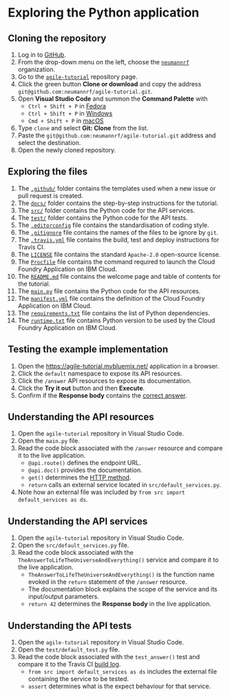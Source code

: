 # Exploring the Python application

## Cloning the repository

1. Log in to [GitHub](https://github.com/).
1. From the drop-down menu on the left, choose the [`neumannrf`](https://github.com/neumannrf) organization.
1. Go to the [`agile-tutorial`](https://github.com/neumannrf/agile-tutorial) repository page.
1. Click the green button **Clone or download** and copy the address `git@github.com:neumannrf/agile-tutorial.git`.
1. Open **Visual Studio Code** and summon the **Command Palette** with
    * `Ctrl + Shift + P` in [Fedora](https://code.visualstudio.com/shortcuts/keyboard-shortcuts-linux.pdf)
    * `Ctrl + Shift + P` in [Windows](https://code.visualstudio.com/shortcuts/keyboard-shortcuts-windows.pdf)
    * `Cmd + Shift + P` in [macOS](https://code.visualstudio.com/shortcuts/keyboard-shortcuts-macos.pdf)
1. Type `clone` and select **Git: Clone** from the list.
1. Paste the `git@github.com:neumannrf/agile-tutorial.git` address and select the destination.
1. Open the newly cloned repository.

## Exploring the files

1. The [`.github/`](../.github/) folder contains the templates used when a new issue or pull request is created.
1. The [`docs/`](../docs/) folder contains the step-by-step instructions for the tutorial.
1. The [`src/`](../src/) folder contains the Python code for the API services.
1. The [`test/`](../test/) folder contains the Python code for the API tests.
1. The [`.editorconfig`](../.editorconfig) file contains the standardisation of coding style.
1. The [`.gitignore`](../.gitignore) file contains the names of the files to be ignore by `git`.
1. The [`.travis.yml`](../.travis.yml) file contains the build, test and deploy instructions for Travis CI.
1. The [`LICENSE`](../LICENSE.md) file contains the standard `Apache-2.0` open-source license.
1. The [`Procfile`](../Procfile) file contains the command required to launch the Cloud Foundry Application on IBM Cloud.
1. The [`README.md`](../README.md) file contains the welcome page and table of contents for the tutorial.
1. The [`main.py`](../main.py) file contains the Python code for the API resources.
1. The [`manifest.yml`](../manifest.yml) file contains the definition of the Cloud Foundry Application on IBM Cloud.
1. The [`requirements.txt`](../requirements.txt) file contains the list of Python dependencies.
1. The [`runtime.txt`](../runtime.txt) file contains Python version to be used by the Cloud Foundry Application on IBM Cloud.

## Testing the example implementation

1. Open the <https://agile-tutorial.mybluemix.net/> application in a browser.
1. Click the `default` namespace to expose its API resources.
1. Click the `/answer` API resources to expose its documentation.
1. Click the **Try it out** button and then **Execute**.
1. Confirm if the **Response body** contains the [correct answer](https://goo.gl/6gFWyU).

## Understanding the API resources

1. Open the `agile-tutorial` repository in Visual Studio Code.
1. Open the `main.py` file.
1. Read the code block associated with the `/answer` resource and compare it to the live application.
    * `@api.route()` defines the endpoint URL.
    * `@api.doc()` provides the documentation.
    * `get()` determines the [HTTP method](https://spring.io/understanding/REST#http-methods).
    * `return` calls an external service located in `src/default_services.py`.
1. Note how an external file was included by `from src import default_services as ds`.

## Understanding the API services

1. Open the `agile-tutorial` repository in Visual Studio Code.
1. Open the `src/default_services.py` file.
1. Read the code block associated with the `TheAnswerToLifeTheUniverseAndEverything()` service and compare it to the live application.
    * `TheAnswerToLifeTheUniverseAndEverything()` is the function name evoked in the `return` statement of the `/answer` resource.
    * The documentation block explains the scope of the service and its input/output parameters.
    * `return 42` determines the **Response body** in the live application.

## Understanding the API tests

1. Open the `agile-tutorial` repository in Visual Studio Code.
1. Open the `test/default_test.py` file.
1. Read the code block associated with the `test_answer()` test and compare it to the Travis CI [build log](https://travis-ci.com/neumannrf/agile-tutorial).
    * `from src import default_services as ds` includes the external file containing the service to be tested.
    * `assert` determines what is the expect behaviour for that service.
